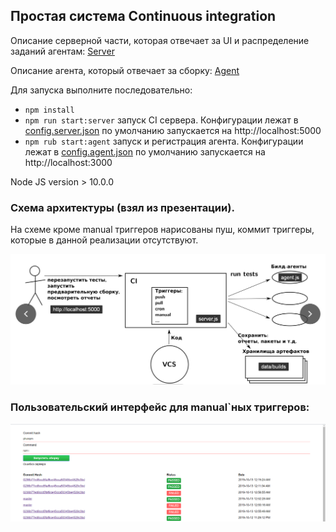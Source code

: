 ## Простая система Continuous integration

Описание серверной части, которая отвечает за UI и распределение заданий агентам: [Server](/server/README.md)

Описание агента, который отвечает за сборку: [Agent](/agent/README.md)

Для запуска выполните последовательно:
* `npm install`
* `npm run start:server` запуск CI сервера. Конфигурации лежат в [config.server.json](/server/config.server.json) по
 умолчанию запускается на http://localhost:5000
* `npm rub start:agent` запуск и регистрация агента. Конфигурации лежат в [config.agent.json](/agent/config.agent.json) по
умолчанию запускается на http://localhost:3000

Node JS version > 10.0.0

### Схема архитектуры (взял из презентации).

На схеме кроме manual триггеров нарисованы пуш, коммит триггеры, которые в данной реализации отсутствуют.

![CI](./assets/CI_sheme.png)

### Пользовательский интерфейс для manual`ных триггеров:
![img](./assets/UI.png)